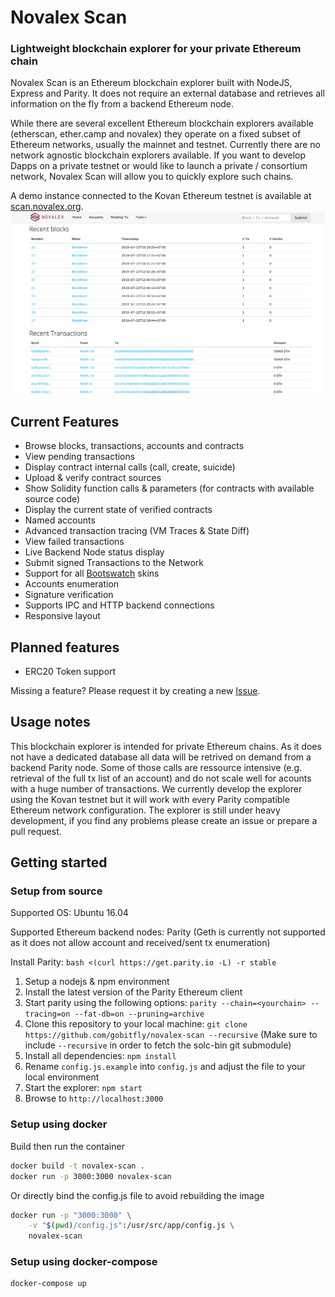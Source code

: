 # Novalex Scan

### Lightweight blockchain explorer for your private Ethereum chain

Novalex Scan is an Ethereum blockchain explorer built with NodeJS, Express and Parity. It does not require an external database and retrieves all information on the fly from a backend Ethereum node.

While there are several excellent Ethereum blockchain explorers available (etherscan, ether.camp and novalex) they operate on a fixed subset of Ethereum networks, usually the mainnet and testnet. Currently there are no network agnostic blockchain explorers available. If you want to develop Dapps on a private testnet or would like to launch a private / consortium network, Novalex Scan will allow you to quickly explore such chains.

A demo instance connected to the Kovan Ethereum testnet is available at [scan.novalex.org](http://scan.novalex.org).
![demo](./assets/blockscan.png)

## Current Features

- Browse blocks, transactions, accounts and contracts
- View pending transactions
- Display contract internal calls (call, create, suicide)
- Upload & verify contract sources
- Show Solidity function calls & parameters (for contracts with available source code)
- Display the current state of verified contracts
- Named accounts
- Advanced transaction tracing (VM Traces & State Diff)
- View failed transactions
- Live Backend Node status display
- Submit signed Transactions to the Network
- Support for all [Bootswatch](https://bootswatch.com/) skins
- Accounts enumeration
- Signature verification
- Supports IPC and HTTP backend connections
- Responsive layout

## Planned features

- ERC20 Token support

Missing a feature? Please request it by creating a new [Issue](https://github.com/gobitfly/novalex-scan/issues).

## Usage notes

This blockchain explorer is intended for private Ethereum chains. As it does not have a dedicated database all data will be retrived on demand from a backend Parity node. Some of those calls are ressource intensive (e.g. retrieval of the full tx list of an account) and do not scale well for acounts with a huge number of transactions. We currently develop the explorer using the Kovan testnet but it will work with every Parity compatible Ethereum network configuration. The explorer is still under heavy development, if you find any problems please create an issue or prepare a pull request.

## Getting started

### Setup from source

Supported OS: Ubuntu 16.04

Supported Ethereum backend nodes: Parity (Geth is currently not supported as it does not allow account and received/sent tx enumeration)

Install Parity: `bash <(curl https://get.parity.io -L) -r stable`

1. Setup a nodejs & npm environment
2. Install the latest version of the Parity Ethereum client
3. Start parity using the following options: `parity --chain=<yourchain> --tracing=on --fat-db=on --pruning=archive`
4. Clone this repository to your local machine: `git clone https://github.com/gobitfly/novalex-scan --recursive` (Make sure to include `--recursive` in order to fetch the solc-bin git submodule)
5. Install all dependencies: `npm install`
6. Rename `config.js.example` into `config.js` and adjust the file to your local environment
7. Start the explorer: `npm start`
8. Browse to `http://localhost:3000`

### Setup using docker

Build then run the container

```bash
docker build -t novalex-scan .
docker run -p 3000:3000 novalex-scan
```

Or directly bind the config.js file to avoid rebuilding the image

```bash
docker run -p "3000:3000" \
    -v "$(pwd)/config.js":/usr/src/app/config.js \
    novalex-scan
```

### Setup using docker-compose

```bash
docker-compose up
```

